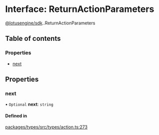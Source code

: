 # Interface: ReturnActionParameters

[@lotusengine/sdk](../wiki/@lotusengine.sdk).[<internal>](../wiki/@lotusengine.sdk.%3Cinternal%3E).ReturnActionParameters

## Table of contents

### Properties

- [next](../wiki/@lotusengine.sdk.%3Cinternal%3E.ReturnActionParameters#next)

## Properties

### next

• `Optional` **next**: `string`

#### Defined in

[packages/types/src/types/action.ts:273](https://github.com/lotusengine/sdk/blob/fdb90a3/packages/types/src/types/action.ts#L273)
